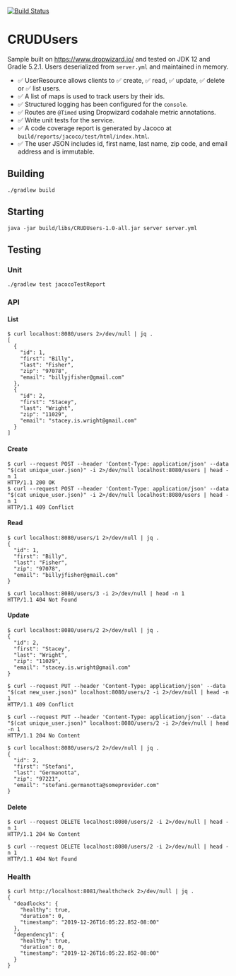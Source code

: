 [![Build Status](https://www.travis-ci.com/billyjf/CRUDUsers.svg?branch=master)](https://www.travis-ci.com/billyjf/CRUDUsers)

# CRUDUsers
Sample built on https://www.dropwizard.io/ and tested on JDK 12 and Gradle 5.2.1. Users deserialized from `server.yml` and maintained in memory.

  * ✅ UserResource allows clients to ✅ create, ✅ read, ✅ update, ✅ delete or ✅ list users.
  * ✅ A list of maps is used to track users by their ids.
  * ✅ Structured logging has been configured for the `console`.
  * ✅ Routes are `@Timed` using Dropwizard codahale metric annotations.
  * ✅ Write unit tests for the service.
  * ✅ A code coverage report is generated by Jacoco at `build/reports/jacoco/test/html/index.html`.
  * ✅ The user JSON includes id, first name, last name, zip code, and email address and is immutable.

## Building
`./gradlew build`

## Starting
`java -jar build/libs/CRUDUsers-1.0-all.jar server server.yml`

## Testing

### Unit
`./gradlew test jacocoTestReport`

### API

#### List
```
$ curl localhost:8080/users 2>/dev/null | jq .
[
  {
    "id": 1,
    "first": "Billy",
    "last": "Fisher",
    "zip": "97078",
    "email": "billyjfisher@gmail.com"
  },
  {
    "id": 2,
    "first": "Stacey",
    "last": "Wright",
    "zip": "11029",
    "email": "stacey.is.wright@gmail.com"
  }
]
```

#### Create
```
$ curl --request POST --header 'Content-Type: application/json' --data "$(cat unique_user.json)" -i 2>/dev/null localhost:8080/users | head -n 1
HTTP/1.1 200 OK
$ curl --request POST --header 'Content-Type: application/json' --data "$(cat unique_user.json)" -i 2>/dev/null localhost:8080/users | head -n 1
HTTP/1.1 409 Conflict
```

#### Read
```
$ curl localhost:8080/users/1 2>/dev/null | jq .
{
  "id": 1,
  "first": "Billy",
  "last": "Fisher",
  "zip": "97078",
  "email": "billyjfisher@gmail.com"
}

$ curl localhost:8080/users/3 -i 2>/dev/null | head -n 1
HTTP/1.1 404 Not Found
```

#### Update
```
$ curl localhost:8080/users/2 2>/dev/null | jq .
{
  "id": 2,
  "first": "Stacey",
  "last": "Wright",
  "zip": "11029",
  "email": "stacey.is.wright@gmail.com"
}

$ curl --request PUT --header 'Content-Type: application/json' --data "$(cat new_user.json)" localhost:8080/users/2 -i 2>/dev/null | head -n 1
HTTP/1.1 409 Conflict

$ curl --request PUT --header 'Content-Type: application/json' --data "$(cat unique_user.json)" localhost:8080/users/2 -i 2>/dev/null | head -n 1
HTTP/1.1 204 No Content

$ curl localhost:8080/users/2 2>/dev/null | jq .
{
  "id": 2,
  "first": "Stefani",
  "last": "Germanotta",
  "zip": "97221",
  "email": "stefani.germanotta@someprovider.com"
}
```

#### Delete
```
$ curl --request DELETE localhost:8080/users/2 -i 2>/dev/null | head -n 1
HTTP/1.1 204 No Content

$ curl --request DELETE localhost:8080/users/2 -i 2>/dev/null | head -n 1
HTTP/1.1 404 Not Found
```

### Health
```
$ curl http://localhost:8081/healthcheck 2>/dev/null | jq .
{
  "deadlocks": {
    "healthy": true,
    "duration": 0,
    "timestamp": "2019-12-26T16:05:22.852-08:00"
  },
  "dependency1": {
    "healthy": true,
    "duration": 0,
    "timestamp": "2019-12-26T16:05:22.852-08:00"
  }
}
```
